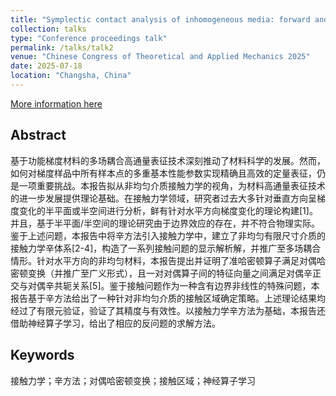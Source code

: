 ```yaml
---
title: "Symplectic contact analysis of inhomogeneous media: forward and inverse problems"
collection: talks
type: "Conference proceedings talk"
permalink: /talks/talk2
venue: "Chinese Congress of Theoretical and Applied Mechanics 2025"
date: 2025-07-18
location: "Changsha, China"
---
```

[More information here](https://cctam2025.cstam.org.cn/?sid=337&mid=85&v=100)


## Abstract
基于功能梯度材料的多场耦合高通量表征技术深刻推动了材料科学的发展。然而，如何对梯度样品中所有样本点的多重基本性能参数实现精确且高效的定量表征，仍是一项重要挑战。本报告拟从非均匀介质接触力学的视角，为材料高通量表征技术的进一步发展提供理论基础。在接触力学领域，研究者过去大多针对垂直方向呈梯度变化的半平面或半空间进行分析，鲜有针对水平方向梯度变化的理论构建[1]。并且，基于半平面/半空间的理论研究由于边界效应的存在，并不符合物理实际。鉴于上述问题，本报告中将辛方法引入接触力学中，建立了非均匀有限尺寸介质的接触力学辛体系[2-4]，构造了一系列接触问题的显示解析解，并推广至多场耦合情形。针对水平方向的非均匀材料，本报告提出并证明了准哈密顿算子满足对偶哈密顿变换（并推广至广义形式），且一对对偶算子间的特征向量之间满足对偶辛正交与对偶辛共轭关系[5]。鉴于接触问题作为一种含有边界非线性的特殊问题，本报告基于辛方法给出了一种针对非均匀介质的接触区域确定策略。上述理论结果均经过了有限元验证，验证了其精度与有效性。以接触力学辛方法为基础，本报告还借助神经算子学习，给出了相应的反问题的求解方法。

## Keywords
接触力学；辛方法；对偶哈密顿变换；接触区域；神经算子学习
